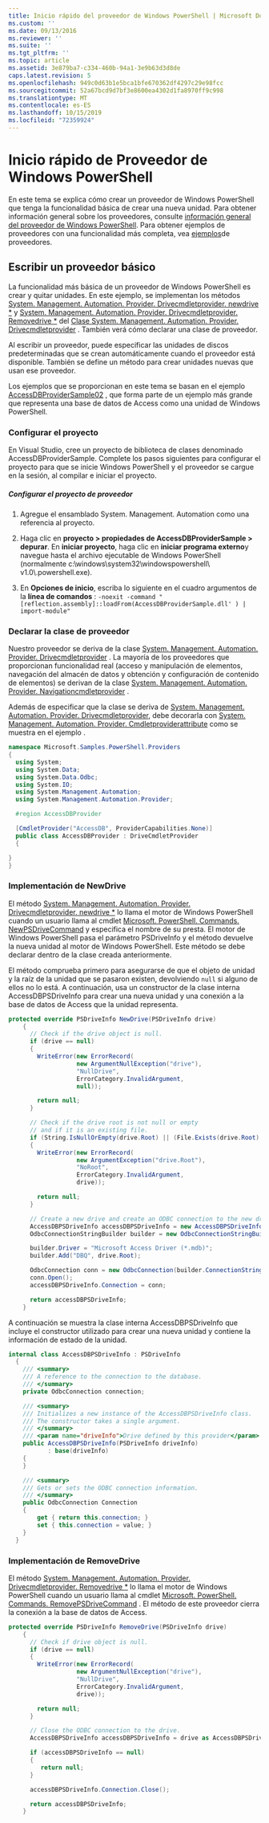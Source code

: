 ```yaml
---
title: Inicio rápido del proveedor de Windows PowerShell | Microsoft Docs
ms.custom: ''
ms.date: 09/13/2016
ms.reviewer: ''
ms.suite: ''
ms.tgt_pltfrm: ''
ms.topic: article
ms.assetid: 3e879ba7-c334-460b-94a1-3e9b63d3d8de
caps.latest.revision: 5
ms.openlocfilehash: 949c0d63b1e5bca1bfe670362df4297c29e98fcc
ms.sourcegitcommit: 52a67bcd9d7bf3e8600ea4302d1fa8970ff9c998
ms.translationtype: MT
ms.contentlocale: es-ES
ms.lasthandoff: 10/15/2019
ms.locfileid: "72359924"
---
```

# <a name="windows-powershell-provider-quickstart"></a>Inicio rápido de Proveedor de Windows PowerShell

En este tema se explica cómo crear un proveedor de Windows PowerShell que tenga la funcionalidad básica de crear una nueva unidad. Para obtener información general sobre los proveedores, consulte [información general del proveedor de Windows PowerShell](./windows-powershell-provider-overview.md). Para obtener ejemplos de proveedores con una funcionalidad más completa, vea [ejemplos](./provider-samples.md)de proveedores.

## <a name="writing-a-basic-provider"></a>Escribir un proveedor básico

La funcionalidad más básica de un proveedor de Windows PowerShell es crear y quitar unidades. En este ejemplo, se implementan los métodos [System. Management. Automation. Provider. Drivecmdletprovider. newdrive *](/dotnet/api/System.Management.Automation.Provider.DriveCmdletProvider.NewDrive) y [System. Management. Automation. Provider. Drivecmdletprovider. Removedrive *](/dotnet/api/System.Management.Automation.Provider.DriveCmdletProvider.RemoveDrive) del [ Clase System. Management. Automation. Provider. Drivecmdletprovider](/dotnet/api/System.Management.Automation.Provider.DriveCmdletProvider) . También verá cómo declarar una clase de proveedor.

Al escribir un proveedor, puede especificar las unidades de discos predeterminadas que se crean automáticamente cuando el proveedor está disponible. También se define un método para crear unidades nuevas que usan ese proveedor.

Los ejemplos que se proporcionan en este tema se basan en el ejemplo [AccessDBProviderSample02](./accessdbprovidersample02.md) , que forma parte de un ejemplo más grande que representa una base de datos de Access como una unidad de Windows PowerShell.

### <a name="setting-up-the-project"></a>Configurar el proyecto

En Visual Studio, cree un proyecto de biblioteca de clases denominado AccessDBProviderSample. Complete los pasos siguientes para configurar el proyecto para que se inicie Windows PowerShell y el proveedor se cargue en la sesión, al compilar e iniciar el proyecto.

##### <a name="configure-the-provider-project"></a>Configurar el proyecto de proveedor

1. Agregue el ensamblado System. Management. Automation como una referencia al proyecto.

2. Haga clic en **proyecto > propiedades de AccessDBProviderSample > depurar**. En **iniciar proyecto**, haga clic en **iniciar programa externo**y navegue hasta el archivo ejecutable de Windows PowerShell (normalmente c:\windows\system32\windowspowershell\ v1.0\\.powershell.exe).

3. En **Opciones de inicio**, escriba lo siguiente en el cuadro argumentos de la **línea de comandos** : `-noexit -command "[reflection.assembly]::loadFrom(AccessDBProviderSample.dll' ) | import-module"`

### <a name="declaring-the-provider-class"></a>Declarar la clase de proveedor

Nuestro proveedor se deriva de la clase [System. Management. Automation. Provider. Drivecmdletprovider](/dotnet/api/System.Management.Automation.Provider.DriveCmdletProvider) . La mayoría de los proveedores que proporcionan funcionalidad real (acceso y manipulación de elementos, navegación del almacén de datos y obtención y configuración de contenido de elementos) se derivan de la clase [System. Management. Automation. Provider. Navigationcmdletprovider](/dotnet/api/System.Management.Automation.Provider.NavigationCmdletProvider) .

Además de especificar que la clase se deriva de [System. Management. Automation. Provider. Drivecmdletprovider](/dotnet/api/System.Management.Automation.Provider.DriveCmdletProvider), debe decorarla con [System. Management. Automation. Provider. Cmdletproviderattribute](/dotnet/api/System.Management.Automation.Provider.CmdletProviderAttribute) como se muestra en el ejemplo .

```csharp
namespace Microsoft.Samples.PowerShell.Providers
{
  using System;
  using System.Data;
  using System.Data.Odbc;
  using System.IO;
  using System.Management.Automation;
  using System.Management.Automation.Provider;

  #region AccessDBProvider

  [CmdletProvider("AccessDB", ProviderCapabilities.None)]
  public class AccessDBProvider : DriveCmdletProvider
  {

}
}
```

### <a name="implementing-newdrive"></a>Implementación de NewDrive

El método [System. Management. Automation. Provider. Drivecmdletprovider. newdrive *](/dotnet/api/System.Management.Automation.Provider.DriveCmdletProvider.NewDrive) lo llama el motor de Windows PowerShell cuando un usuario llama al cmdlet [Microsoft. PowerShell. Commands. NewPSDriveCommand](/dotnet/api/Microsoft.PowerShell.Commands.Newpsdrivecommand) y especifica el nombre de su presta. El motor de Windows PowerShell pasa el parámetro PSDriveInfo y el método devuelve la nueva unidad al motor de Windows PowerShell. Este método se debe declarar dentro de la clase creada anteriormente.

El método comprueba primero para asegurarse de que el objeto de unidad y la raíz de la unidad que se pasaron existen, devolviendo `null` si alguno de ellos no lo está. A continuación, usa un constructor de la clase interna AccessDBPSDriveInfo para crear una nueva unidad y una conexión a la base de datos de Access que la unidad representa.

```csharp
protected override PSDriveInfo NewDrive(PSDriveInfo drive)
    {
      // Check if the drive object is null.
      if (drive == null)
      {
        WriteError(new ErrorRecord(
                   new ArgumentNullException("drive"),
                   "NullDrive",
                   ErrorCategory.InvalidArgument,
                   null));

        return null;
      }

      // Check if the drive root is not null or empty
      // and if it is an existing file.
      if (String.IsNullOrEmpty(drive.Root) || (File.Exists(drive.Root) == false))
      {
        WriteError(new ErrorRecord(
                   new ArgumentException("drive.Root"),
                   "NoRoot",
                   ErrorCategory.InvalidArgument,
                   drive));

        return null;
      }

      // Create a new drive and create an ODBC connection to the new drive.
      AccessDBPSDriveInfo accessDBPSDriveInfo = new AccessDBPSDriveInfo(drive);
      OdbcConnectionStringBuilder builder = new OdbcConnectionStringBuilder();

      builder.Driver = "Microsoft Access Driver (*.mdb)";
      builder.Add("DBQ", drive.Root);

      OdbcConnection conn = new OdbcConnection(builder.ConnectionString);
      conn.Open();
      accessDBPSDriveInfo.Connection = conn;

      return accessDBPSDriveInfo;
    }
```

A continuación se muestra la clase interna AccessDBPSDriveInfo que incluye el constructor utilizado para crear una nueva unidad y contiene la información de estado de la unidad.

```csharp
internal class AccessDBPSDriveInfo : PSDriveInfo
  {
    /// <summary>
    /// A reference to the connection to the database.
    /// </summary>
    private OdbcConnection connection;

    /// <summary>
    /// Initializes a new instance of the AccessDBPSDriveInfo class.
    /// The constructor takes a single argument.
    /// </summary>
    /// <param name="driveInfo">Drive defined by this provider</param>
    public AccessDBPSDriveInfo(PSDriveInfo driveInfo)
           : base(driveInfo)
    {
    }

    /// <summary>
    /// Gets or sets the ODBC connection information.
    /// </summary>
    public OdbcConnection Connection
    {
        get { return this.connection; }
        set { this.connection = value; }
    }
  }
```

### <a name="implementing-removedrive"></a>Implementación de RemoveDrive

El método [System. Management. Automation. Provider. Drivecmdletprovider. Removedrive *](/dotnet/api/System.Management.Automation.Provider.DriveCmdletProvider.RemoveDrive) lo llama el motor de Windows PowerShell cuando un usuario llama al cmdlet [Microsoft. PowerShell. Commands. RemovePSDriveCommand](/dotnet/api/Microsoft.PowerShell.Commands.removepsdrivecommand) . El método de este proveedor cierra la conexión a la base de datos de Access.

```csharp
protected override PSDriveInfo RemoveDrive(PSDriveInfo drive)
    {
      // Check if drive object is null.
      if (drive == null)
      {
        WriteError(new ErrorRecord(
                   new ArgumentNullException("drive"),
                   "NullDrive",
                   ErrorCategory.InvalidArgument,
                   drive));

        return null;
      }

      // Close the ODBC connection to the drive.
      AccessDBPSDriveInfo accessDBPSDriveInfo = drive as AccessDBPSDriveInfo;

      if (accessDBPSDriveInfo == null)
      {
         return null;
      }

      accessDBPSDriveInfo.Connection.Close();

      return accessDBPSDriveInfo;
    }
```